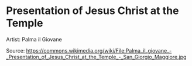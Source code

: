 # <hro-localize>Presentation of Jesus Christ at the Temple</hro-localize>

<hro-localize>Artist</hro-localize>: Palma il Giovane

<hro-localize>Source</hro-localize>: <https://commons.wikimedia.org/wiki/File:Palma_il_giovane_-_Presentation_of_Jesus_Christ_at_the_Temple_-_San_Giorgio_Maggiore.jpg>